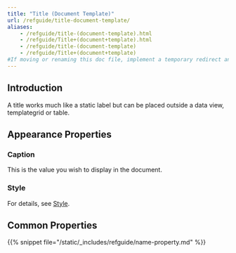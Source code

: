 ```yaml
---
title: "Title (Document Template)"
url: /refguide/title-document-template/
aliases:
    - /refguide/title-(document-template).html
    - /refguide/Title+(document+template).html
    - /refguide/title-(document-template)
    - /refguide/Title+(document+template)
#If moving or renaming this doc file, implement a temporary redirect and let the respective team know they should update the URL in the product. See Mapping to Products for more details.
---
```


## Introduction

A title works much like a static label but can be placed outside a data view, templategrid or table.

## Appearance Properties

### Caption

This is the value you wish to display in the document.

### Style

For details, see [Style](/refguide/style/).

## Common Properties

{{% snippet file="/static/_includes/refguide/name-property.md" %}}
